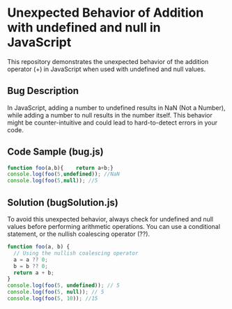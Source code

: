 # Unexpected Behavior of Addition with undefined and null in JavaScript

This repository demonstrates the unexpected behavior of the addition operator (+) in JavaScript when used with undefined and null values.

## Bug Description
In JavaScript, adding a number to undefined results in NaN (Not a Number), while adding a number to null results in the number itself. This behavior might be counter-intuitive and could lead to hard-to-detect errors in your code.

## Code Sample (bug.js)
```javascript
function foo(a,b){    return a+b;}
console.log(foo(5,undefined)); //NaN
console.log(foo(5,null)); //5
```

## Solution (bugSolution.js)
To avoid this unexpected behavior, always check for undefined and null values before performing arithmetic operations.  You can use a conditional statement, or the nullish coalescing operator (??).
```javascript
function foo(a, b) {
  // Using the nullish coalescing operator
  a = a ?? 0;
  b = b ?? 0;
  return a + b;
}
console.log(foo(5, undefined)); // 5
console.log(foo(5, null)); // 5
console.log(foo(5, 10)); //15
```